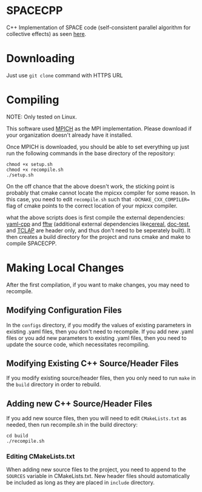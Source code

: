# SPACECPP
C++ Implementation of SPACE code (self-consistent parallel algorithm for collective effects) as seen [here](https://journals.aps.org/prab/pdf/10.1103/PhysRevAccelBeams.19.024401).
# Downloading
Just use `git clone` command with HTTPS URL
# Compiling
NOTE: Only tested on Linux.

This software used [MPICH](https://www.mpich.org/documentation/guides/) as the MPI implementation. Please download if your organization doesn't already have it installed.

Once MPICH is downloaded, you should be able to set everything up just run the following commands in the base directory of the repository:
```
chmod +x setup.sh
chmod +x recompile.sh
./setup.sh
```

On the off chance that the above doesn't work, the sticking point is probably that cmake cannot locate the mpicxx compiler for some reason. In this case, you need to edit `recompile.sh` such that `-DCMAKE_CXX_COMPILER=` flag of cmake points to the correct location of your mpicxx compiler.

what the above scripts does is first compile the external dependencies: [yaml-cpp](https://github.com/jbeder/yaml-cpp) and [fftw](https://www.fftw.org/) (additional external dependencies like[cereal](https://github.com/USCiLab/cereal), [doc-test](https://github.com/doctest/doctest), and [TCLAP](https://github.com/mirror/tclap)  are header only, and thus don't need to be seperately built). It then creates a build directory for the project and runs cmake and make to compile SPACECPP.
# Making Local Changes
After the first compilation, if you want to make changes, you may need to recompile.
## Modifying Configuration Files
In the `configs` directory, if you modify the values of existing parameters in existing .yaml files, then you don't need to recompile. If you add new .yaml files or you add new parameters to existing .yaml files, then you need to update the source code, which necessitates recompiling.
## Modifying Existing C++ Source/Header Files
If you modify existing source/header files, then you only need to run `make` in the `build` directory in order to rebuild.
## Adding new C++ Source/Header Files
If you add new source files, then you will need to edit `CMakeLists.txt` as needed, then run recompile.sh in the build directory:
```
cd build
./recompile.sh
```
### Editing CMakeLists.txt
When adding new source files to the project, you need to append to the `SOURCES` variable in CMakeLists.txt. New header files should automatically be included as long as they are placed in `include` directory.
